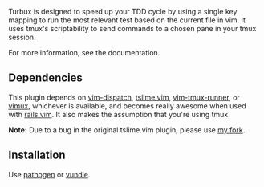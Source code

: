 Turbux is designed to speed up your TDD cycle by using a single key
mapping to run the most relevant test based on the current file in vim.
It uses tmux's scriptability to send commands to a chosen pane in your
tmux session.

For more information, see the documentation.


Dependencies
------------

This plugin depends on [vim-dispatch][7], [tslime.vim][1], [vim-tmux-runner][8], or [vimux][2],
whichever is available, and becomes really awesome when used with
[rails.vim][3]. It also makes the assumption that you're using tmux.

**Note:** Due to a bug in the original tslime.vim plugin, please use 
[my fork][4].


Installation
------------

Use [pathogen][5] or [vundle][6].

[1]: https://github.com/jgdavey/tslime.vim
[2]: https://github.com/benmills/vimux
[3]: https://github.com/tpope/vim-rails
[4]: https://github.com/jgdavey/tslime.vim
[5]: https://github.com/tpope/vim-pathogen
[6]: https://github.com/gmarik/vundle
[7]: https://github.com/tpope/vim-dispatch
[8]: https://github.com/christoomey/vim-tmux-runner

